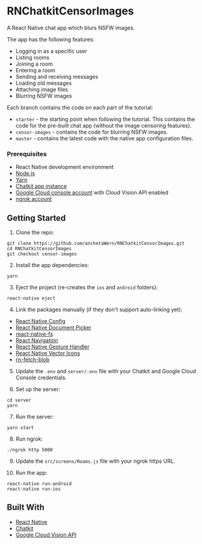 # RNChatkitCensorImages
A React Native chat app which blurs NSFW images.

The app has the following features:

- Logging in as a specific user
- Listing rooms
- Joining a room
- Entering a room
- Sending and receiving messages
- Loading old messages
- Attaching image files
- Blurring NSFW images

Each branch contains the code on each part of the tutorial:

- `starter` - the starting point when following the tutorial. This contains the code for the pre-built chat app (without the image censoring features).
- `censor-images` - contains the code for blurring NSFW images. 
- `master` - contains the latest code with the native app configuration files.

### Prerequisites

-   React Native development environment
-   [Node.js](https://nodejs.org/en/)
-   [Yarn](https://yarnpkg.com/en/)
-   [Chatkit app instance](https://pusher.com/chatkit)
-   [Google Cloud console account](https://console.cloud.google.com) with Cloud Vision API enabled
-   [ngrok account](https://ngrok.com/)

## Getting Started

1.  Clone the repo:

```
git clone https://github.com/anchetaWern/RNChatkitCensorImages.git
cd RNChatkitCensorImages
git checkout censor-images
```

2.  Install the app dependencies:

```
yarn
```

3.  Eject the project (re-creates the `ios` and `android` folders):

```
react-native eject
```

4.  Link the packages manually (if they don't support auto-linking yet):

- [React Native Config](https://github.com/luggit/react-native-config)
- [React Native Document Picker](https://github.com/Elyx0/react-native-document-picker)
- [react-native-fs](https://github.com/itinance/react-native-fs)
- [React Navigation](https://reactnavigation.org/)
- [React Native Gesture Handler](https://github.com/kmagiera/react-native-gesture-handler)
- [React Native Vector Icons](https://github.com/oblador/react-native-vector-icons)
- [rn-fetch-blob](https://github.com/joltup/rn-fetch-blob)

5.  Update the `.env` and `server/.env` file with your Chatkit and Google Cloud Console credentials.

6.  Set up the server:

```
cd server
yarn
```

7.  Run the server:

```
yarn start
```

8. Run ngrok:

```
./ngrok http 5000
```

9. Update the `src/screens/Rooms.js` file with your ngrok https URL.

10. Run the app:

```
react-native run-android
react-native run-ios
```

## Built With

-   [React Native](http://facebook.github.io/react-native/)
-   [Chatkit](https://pusher.com/chatkit)
-   [Google Cloud Vision API](https://cloud.google.com/vision/docs/)
